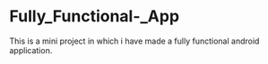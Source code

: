 # Fully_Functional-_App
This is a mini project in which i have  made a fully functional android application.

